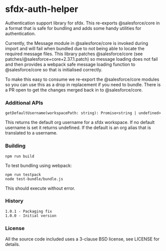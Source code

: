 # sfdx-auth-helper

Authentication support library for sfdx. This re-exports @salesforce/core in a format that is safe for bundling and adds some handy utilities for authentication.

Currently, the Message module in @salesforce/core is invoked during import and will fail when bundled due to not being able to locate the required message files. This library patches @salesforce/core (see patches/@salesforce+core+2.37.1.patch) so message loading does not fail and then provides a webpack safe message loading function to @salesforce/core so that is initialised correctly.

To make this easy to consume we re-export the @salesforce/core modules so you can use this as a drop in replacement if you need to bundle. There is a PR open to get the changes merged back in to @salesforce/core.

### Additional APIs

    getDefaultUsername(workspacePath: string): Promise<string | undefined>

This returns the default org username for a sfdx workspace. If no default username is set it returns undefined. If the default is an org alias that is translated to a username.

### Building

    npm run build

To test bundling using webpack:

    npm run testpack
    node test-bundle/bundle.js

This should execute without error.

### History

    1.0.1 - Packaging fix
    1.0.0 - Initial version

### License

All the source code included uses a 3-clause BSD license, see LICENSE for details.
